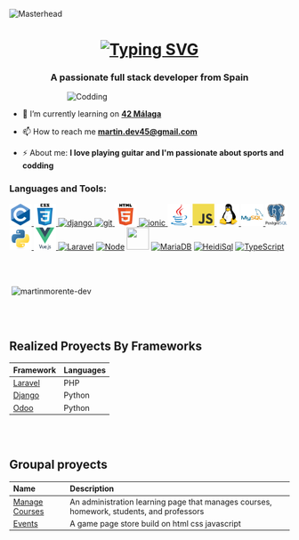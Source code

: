 
  ![Masterhead](https://hermes.dio.me/articles/cover/7c31678a-f970-4a98-8cbf-85cf053d69e1.gif)
  
  <h1 align="center">
    <a href="https://git.io/typing-svg">
      <img src="https://readme-typing-svg.demolab.com?color=006400&center=true&vCenter=true&lines=Hi+I'm+Martin+Morente+Vargas" alt="Typing SVG" width=600px>
    </a>
  </h1>
  
  
  <h3 align="center">A passionate full stack developer from Spain</h3>
  
  <img align="right" margin-right="500" alt="Codding" width="400" src="https://iili.io/HVaCwge.gif">
  <br>

  - 🌱 I’m currently learning on **[42 Málaga](https://github.com/martinmorente-dev/42/tree/main?tab=readme-ov-file)**
  
  - 📫 How to reach me **martin.dev45@gmail.com**
  
  - ⚡ About me: **I love playing guitar and I'm passionate about sports and codding**
  
  <h3 align="left">Languages and Tools:</h3>
  <p display="flex" gap="20px"> <a href="https://www.cprogramming.com/" target="_blank" rel="noreferrer"> <img src="https://raw.githubusercontent.com/devicons/devicon/master/icons/c/c-original.svg" alt="c" width="40" height="40"/> </a> <a href="https://www.w3schools.com/css/" target="_blank" rel="noreferrer"> <img src="https://raw.githubusercontent.com/devicons/devicon/master/icons/css3/css3-original-wordmark.svg" alt="css3" width="40" height="40"/> </a> <a href="https://www.djangoproject.com/" target="_blank" rel="noreferrer"> <img src="https://cdn.worldvectorlogo.com/logos/django.svg" alt="django" width="40" height="40"/> </a> <a href="https://git-scm.com/" target="_blank" rel="noreferrer"> <img src="https://www.vectorlogo.zone/logos/git-scm/git-scm-icon.svg" alt="git" width="40" height="40"/> </a> <a href="https://www.w3.org/html/" target="_blank" rel="noreferrer"> <img src="https://raw.githubusercontent.com/devicons/devicon/master/icons/html5/html5-original-wordmark.svg" alt="html5" width="40" height="40"/> </a> <a href="https://ionicframework.com" target="_blank" rel="noreferrer"> <img src="https://upload.wikimedia.org/wikipedia/commons/d/d1/Ionic_Logo.svg" alt="ionic" width="40" height="40"/> </a> <a href="https://www.java.com" target="_blank" rel="noreferrer"> <img src="https://raw.githubusercontent.com/devicons/devicon/master/icons/java/java-original.svg" alt="java" width="40" height="40"/> </a> <a href="https://developer.mozilla.org/en-US/docs/Web/JavaScript" target="_blank" rel="noreferrer"> <img src="https://raw.githubusercontent.com/devicons/devicon/master/icons/javascript/javascript-original.svg" alt="javascript" width="40" height="40"/> </a> <a href="https://www.linux.org/" target="_blank" rel="noreferrer"> <img src="https://raw.githubusercontent.com/devicons/devicon/master/icons/linux/linux-original.svg" alt="linux" width="40" height="40"/> </a> <a href="https://www.mysql.com/" target="_blank" rel="noreferrer"> <img src="https://raw.githubusercontent.com/devicons/devicon/master/icons/mysql/mysql-original-wordmark.svg" alt="mysql" width="40" height="40"/> </a> <a href="https://www.postgresql.org" target="_blank" rel="noreferrer"> <img src="https://raw.githubusercontent.com/devicons/devicon/master/icons/postgresql/postgresql-original-wordmark.svg" alt="postgresql" width="40" height="40"/> </a> <a href="https://www.python.org" target="_blank" rel="noreferrer"> <img src="https://raw.githubusercontent.com/devicons/devicon/master/icons/python/python-original.svg" alt="python" width="40" height="40"/> </a> <a href="https://vuejs.org/" target="_blank" rel="noreferrer"> <img src="https://raw.githubusercontent.com/devicons/devicon/master/icons/vuejs/vuejs-original-wordmark.svg" alt="vuejs" width="40" height="40"/> </a> <a href="https://laravel.com/" target="_blank" rel="noreferrer"> <img src="https://w7.pngwing.com/pngs/719/649/png-transparent-laravel-software-framework-php-web-framework-model-view-controller-framework-angle-text-rectangle-thumbnail.png" alt="Laravel" width="40" height="40" /></a> <a href="https://nodejs.org/en/" target="_blank" rel="noreferrer"> <img src="https://miro.medium.com/v2/resize:fit:800/1*bc9pmTiyKR0WNPka2w3e0Q.png" width="40" height="40" alt="Node"/></a> 
<a href="https://www.odoo.com/es_ES" target="__blank" rel="noreferrer"> <img src="https://encrypted-tbn0.gstatic.com/images?q=tbn:ANd9GcRpyMbE_J9vqZNHdpLtZiZ_meZuI2ZHOv_phw1OVd5iGb3uguJ2a6BAUaRi2hrcWKfRcOo&usqp=CAU" width="40" height="40" /></a> <a href="https://mariadb.org/" target="__blank" rel="noreferrer"> <img src="https://www.enriquedans.com/wp-content/uploads/2013/05/MariaDB.jpg" alt="MariaDB" width="40" height="40"/></a> 
  <a href="https://www.heidisql.com/" target="__blank" rel="noreferrer"> <img src="https://upload.wikimedia.org/wikipedia/commons/3/32/HeidiSQL_logo_image.png" width="40" alt="HeidiSql" height="40"/></a> <a href="https://www.typescriptlang.org/" target="__blank"> <img src="https://encrypted-tbn0.gstatic.com/images?q=tbn:ANd9GcRN1NAnlhSMbhwPtdLoWbm4WkAQu5qpPH_Hzw&s" alt="TypeScript" width="40" height="40"/></a>
   </p>
  <br><br>
  <p>&nbsp;<img align="center" src="https://github-readme-stats.vercel.app/api?username=martinmorente-dev&show_icons=true&locale=en" alt="martinmorente-dev" /></p>
  
  <br><br>
  ## Realized Proyects By Frameworks
  
| Framework     | Languages         |
| ------------- | ----------------- |
| [Laravel](https://github.com/martinmorente-dev/Laravel) | PHP             |
| [Django](https://github.com/martinmorente-dev/Django)    | Python           |
| [Odoo]()      | Python              |

 <br><br>
  ## Groupal proyects
  
| Name       | Description    | 
| :----            | :---|
| [Manage Courses](https://github.com/martinmorente-dev/Manage_Curses) | An administration learning page that manages courses, homework, students, and professors |
|[Events](https://github.com/CoralJG/DISENO_INTERFACES_EVENTOS) | A game page store build on html css javascript

